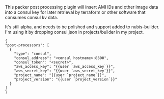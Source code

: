 This packer post processing plugin will insert AMI IDs and other image data into a consul
key for later retrieval by terraform or other software that consumes consul kv data.

It's still alpha, and needs to be polished and support added to nubis-builder. I'm using it
by dropping consul.json in projects/builder in my project.

```
{
"post-processors": [
  {
    "type": "consul",
    "consul_address": "<consul hostname>:8500",
    "consul_token": "<secret>",
    "aws_access_key": "{{user `aws_access_key`}}",
    "aws_secret_key": "{{user `aws_secret_key`}}",
    "project_name": "{{user `project_name`}}",
    "project_version": "{{user `project_version`}}"
  }
]
}
```
